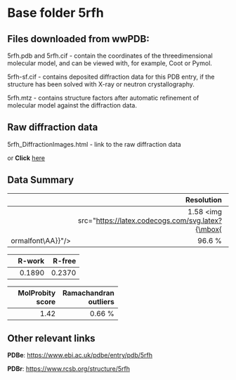 # Base folder 5rfh

## Files downloaded from wwPDB:

5rfh.pdb and 5rfh.cif - contain the coordinates of the threedimensional molecular model, and can be viewed with, for example, Coot or Pymol.

5rfh-sf.cif - contains deposited diffraction data for this PDB entry, if the structure has been solved with X-ray or neutron crystallography.

5rfh.mtz - contains structure factors after automatic refinement of molecular model against the diffraction data.

## Raw diffraction data

5rfh_DiffractionImages.html - link to the raw diffraction data 

or **Click** [here](https://zenodo.org/record/3731376) 

## Data Summary
|   | Resolution | Completeness| I/sigma |
|---|-------------:|----------------:|--------------:|
|   |1.58 <img src="https://latex.codecogs.com/svg.latex?{\mbox{
ormalfont\AA}}"/>|96.6  %|<img width=50/>5.100|

|   | **R-work**| **R-free**   
|---|-------------:|----------------:|           
||0.1890|0.2370|

|   |**MolProbity<br>score**| **Ramachandran<br>outliers** 
|---|-------------:|----------------:|
||1.42|0.66 %|

## Other relevant links 
**PDBe**:  https://www.ebi.ac.uk/pdbe/entry/pdb/5rfh
 
**PDBr**: https://www.rcsb.org/structure/5rfh 

